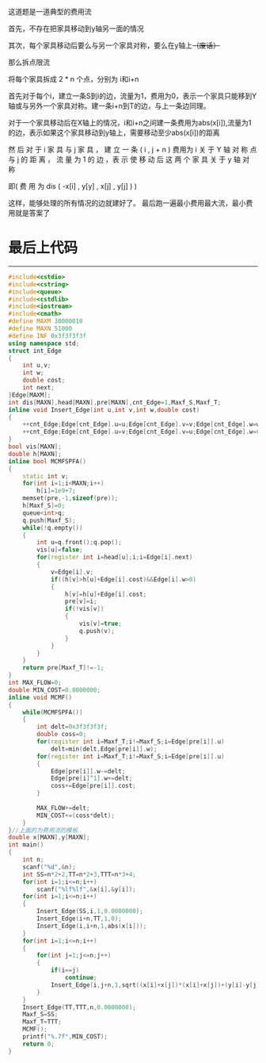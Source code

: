 这道题是一道典型的费用流

首先，不存在把家具移动到y轴另一面的情况

其次，每个家具移动后要么与另一个家具对称，要么在y轴上~~（废话）~~

那么拆点限流

将每个家具拆成 2 * n 个点，分别为 i和i+n

首先对于每个i，建立一条S到i的边，流量为1，费用为0，表示一个家具只能移到Y轴或与另外一个家具对称。建一条i+n到T的边，与上一条边同理。

对于一个家具移动后在X轴上的情况，i和i+n之间建一条费用为abs(x[i]),流量为1的边，表示如果这个家具移动到y轴上，需要移动至少abs(x[i])的距离

然 后 对 于 i 家 具 与 j 家 具 ， 建 立 一 条 ( i , j + n )  费用为 i 关 于 Y 轴 对 称 点 与 j 的 距 离 ， 流 量 为 1 的 边 ，表 示 使 移 动 后 这 两 个 家 具 关 于 y 轴 对 称

即( 费 用 为 dis ( -x[i] , y[y] , x[j] , y[j] ) )

这样，能够处理的所有情况的边就建好了。
最后跑一遍最小费用最大流，最小费用就是答案了

# 最后上代码

------------

```cpp
#include<cstdio>
#include<cstring>
#include<queue>
#include<cstdlib>
#include<iostream>
#include<cmath>
#define MAXM 30000010
#define MAXN 51000
#define INF 0x3f3f3f3f
using namespace std;
struct int_Edge
{
	int u,v;
	int w;
	double cost;
	int next;
}Edge[MAXM];
int dis[MAXN],head[MAXN],pre[MAXN],cnt_Edge=1,Maxf_S,Maxf_T;
inline void Insert_Edge(int u,int v,int w,double cost)
{
	++cnt_Edge;Edge[cnt_Edge].u=u;Edge[cnt_Edge].v=v;Edge[cnt_Edge].w=w;Edge[cnt_Edge].cost= cost;Edge[cnt_Edge].next=head[u];head[u]=cnt_Edge;
	++cnt_Edge;Edge[cnt_Edge].u=v;Edge[cnt_Edge].v=u;Edge[cnt_Edge].w=0;Edge[cnt_Edge].cost=-cost;Edge[cnt_Edge].next=head[v];head[v]=cnt_Edge;
}
bool vis[MAXN];
double h[MAXN];
inline bool MCMFSPFA()
{
	static int v;
	for(int i=1;i<MAXN;i++)
		h[i]=1e9+7;
	memset(pre,-1,sizeof(pre));
	h[Maxf_S]=0;
	queue<int>q;
	q.push(Maxf_S);
	while(!q.empty())
	{
		int u=q.front();q.pop();
		vis[u]=false;
		for(register int i=head[u];i;i=Edge[i].next)
		{
			v=Edge[i].v;
			if((h[v]>h[u]+Edge[i].cost)&&Edge[i].w>0)
			{
				h[v]=h[u]+Edge[i].cost;
				pre[v]=i;
				if(!vis[v])
				{
					vis[v]=true;
					q.push(v);
				}
			}
		}
	}
	return pre[Maxf_T]!=-1;
}
int MAX_FLOW=0;
double MIN_COST=0.0000000;
inline void MCMF()
{
	while(MCMFSPFA())
	{
		int delt=0x3f3f3f3f;
		double coss=0;
		for(register int i=Maxf_T;i!=Maxf_S;i=Edge[pre[i]].u)
			delt=min(delt,Edge[pre[i]].w);
		for(register int i=Maxf_T;i!=Maxf_S;i=Edge[pre[i]].u)
		{
			Edge[pre[i]].w-=delt;
			Edge[pre[i]^1].w+=delt;
			coss+=Edge[pre[i]].cost;
		}
		
		MAX_FLOW+=delt;
		MIN_COST+=(coss*delt);
	}
}//上面的为费用流的模板
double x[MAXN],y[MAXN];
int main()
{
	int n;
	scanf("%d",&n);
	int SS=n*2+2,TT=n*2+3,TTT=n*3+4;
	for(int i=1;i<=n;i++)
		scanf("%lf%lf",&x[i],&y[i]);
	for(int i=1;i<=n;i++)
	{
		Insert_Edge(SS,i,1,0.0000000);
		Insert_Edge(i+n,TT,1,0);
		Insert_Edge(i,i+n,1,abs(x[i]));
	}
	for(int i=1;i<=n;i++)
	{
		for(int j=1;j<=n;j++)
		{
			if(i==j)
				continue;
			Insert_Edge(i,j+n,1,sqrt((x[i]+x[j])*(x[i]+x[j])+(y[i]-y[j])*(y[i]-y[j]))/2);
		}
	}
	Insert_Edge(TT,TTT,n,0.0000000);
	Maxf_S=SS;
	Maxf_T=TTT;
	MCMF();
	printf("%.7f",MIN_COST);
	return 0;
}
```
